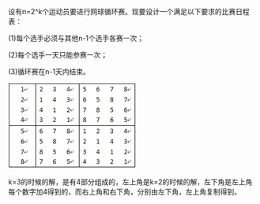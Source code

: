设有n=2^k个运动员要进行网球循环赛。现要设计一个满足以下要求的比赛日程表：

(1)每个选手必须与其他n-1个选手各赛一次；

(2)每个选手一天只能参赛一次；

(3)循环赛在n-1天内结束。

![1](1.jpg)

k=3的时候的解，是有4部分组成的，左上角是k=2的时候的解，左下角是左上角每个数字加4得到的，而右上角和右下角，分别由左下角，左上角复制得到。



